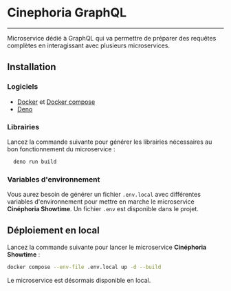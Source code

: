 # Cinephoria GraphQL
___

Microservice dédié à GraphQL qui va permettre de préparer des requêtes complètes en interagissant 
avec plusieurs microservices.

## Installation

### Logiciels
- [Docker](https://www.docker.com/) et [Docker compose](https://docs.docker.com/compose/)
- [Deno](https://deno.com/)

### Librairies

Lancez la commande suivante pour générer les librairies nécessaires au bon fonctionnement du microservice :

```bash
  deno run build
```

### Variables d'environnement

Vous aurez besoin de générer un fichier `.env.local` avec différentes variables d'environnement pour mettre en
marche le microservice **Cinéphoria Showtime**.
Un fichier `.env` est disponible dans le projet.

## Déploiement en local

Lancez la commande suivante pour lancer le microservice **Cinéphoria Showtime** :

```bash
docker compose --env-file .env.local up -d --build
```

Le microservice est désormais disponible en local.